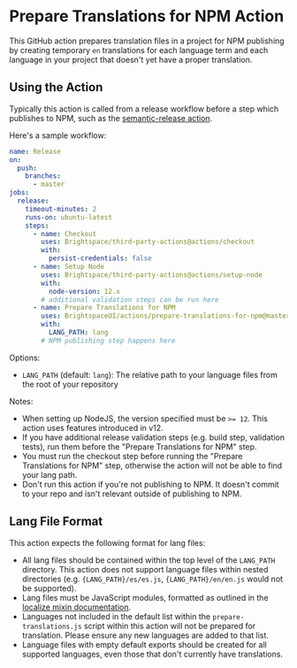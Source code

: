 # Prepare Translations for NPM Action

This GitHub action prepares translation files in a project for NPM publishing by creating temporary `en` translations for each language term and each language
in your project that doesn't yet have a proper translation.

## Using the Action

Typically this action is called from a release workflow before a step which publishes to NPM, such as the [semantic-release action](https://github.com/BrightspaceUI/actions/tree/master/semantic-release).


Here's a sample workflow:

```yml
name: Release
on:
  push:
    branches:
      - master
jobs:
  release:
    timeout-minutes: 2
    runs-on: ubuntu-latest
    steps:
      - name: Checkout
        uses: Brightspace/third-party-actions@actions/checkout
        with:
          persist-credentials: false
      - name: Setup Node
        uses: Brightspace/third-party-actions@actions/setup-node
        with:
          node-version: 12.x
        # additional validation steps can be run here
      - name: Prepare Translations for NPM
        uses: BrightspaceUI/actions/prepare-translations-for-npm@master
        with:
          LANG_PATH: lang
        # NPM publishing step happens here
```

Options:
* `LANG_PATH` (default: `lang`): The relative path to your language files from the root of your repository

Notes:
* When setting up NodeJS, the version specified must be `>= 12`. This action uses features introduced in v12.
* If you have additional release validation steps (e.g. build step, validation tests), run them before the "Prepare Translations for NPM" step.
* You must run the checkout step before running the "Prepare Translations for NPM" step, otherwise the action will not be able to find your lang path.
* Don't run this action if you're not publishing to NPM. It doesn't commit to your repo and isn't relevant outside of publishing to NPM.

## Lang File Format

This action expects the following format for lang files:
* All lang files should be contained within the top level of the `LANG_PATH` directory. This action does not support language files within nested directories (e.g. `{LANG_PATH}/es/es.js`, `{LANG_PATH}/en/en.js` would not be supported).
* Lang files must be JavaScript modules, formatted as outlined in the [localize mixin documentation](https://github.com/BrightspaceUI/core/blob/master/mixins/localize-mixin.md).
* Languages not included in the default list within the `prepare-translations.js` script within this action will not be prepared for translation. Please ensure any new languages are added to that list.
* Language files with empty default exports should be created for all supported languages, even those that don't currently have translations.